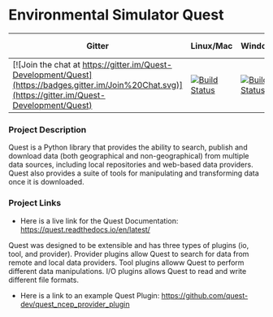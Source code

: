 # Environmental Simulator Quest

| Gitter | Linux/Mac | Windows | ReadTheDocs | Test Coverage |
| --------- | --------- | --------- | ------------- | ------------- |
| [![Join the chat at https://gitter.im/Quest-Development/Quest](https://badges.gitter.im/Join%20Chat.svg)](https://gitter.im/Quest-Development/Quest) | [![Build Status](https://travis-ci.org/erdc/quest.svg?branch=master)](https://travis-ci.org/erdc/quest) | [![Build Status](https://ci.appveyor.com/api/projects/status/e20arxcfrcmb2ylm/branch/master?svg=true)](https://ci.appveyor.com/project/dharhas/quest) | [![Documentation Status](https://readthedocs.org/projects/quest/badge/?version=latest)](https://quest.readthedocs.io/en/latest/?badge=latest) | [![Coverage Status](https://coveralls.io/repos/github/erdc/quest/badge.svg)](https://coveralls.io/github/erdc/quest) |

### Project Description
Quest is a Python library that provides the ability to search, publish and download data (both geographical and non-geographical) from multiple data sources, including local repositories and web-based data providers. Quest also provides a suite of tools for manipulating and transforming data once it is downloaded.

### Project Links
- Here is a live link for the Quest Documentation: https://quest.readthedocs.io/en/latest/

Quest was designed to be extensible and has three types of plugins (io, tool, and provider). Provider plugins allow Quest to search for data from remote and local data providers. Tool plugins alloww Quest to perform different data manipulations. I/O plugins allows Quest to read and write different file formats.

- Here is a link to an example Quest Plugin: https://github.com/quest-dev/quest_ncep_provider_plugin